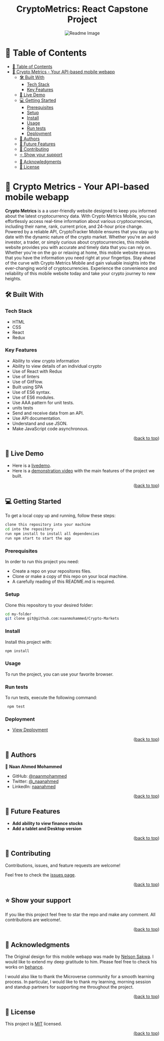<a name="readme-top"></a>


<div align="center">

  <h1><b>CryptoMetrics: React Capstone Project </b></h1>
  <img src="./src/Images/Capstone.png" alt="Readme Image">

</div>

<!-- TABLE OF CONTENTS -->

# 📗 Table of Contents

- [📗 Table of Contents](#-table-of-contents)
- [📖 Crypto Metrics - Your API-based mobile webapp](#--📖Crypto-Metrics---Your-API-based-mobile-webapp)
  - [🛠 Built With ](#-built-with-)
    - [Tech Stack ](#tech-stack-)
    - [Key Features ](#key-features-)
  - [🚀 Live Demo ](#-live-demo-)
  - [💻 Getting Started ](#-getting-started-)
    - [Prerequisites](#prerequisites)
    - [Setup](#setup)
    - [Install](#install)
    - [Usage](#usage)
    - [Run tests](#run-tests)
    - [Deployment](#deployment)
  - [👥 Authors ](#-authors-)
  - [🔭 Future Features ](#-future-features-)
  - [🤝 Contributing ](#-contributing-)
  - [⭐️ Show your support ](#️-show-your-support-)
  - [🙏 Acknowledgments ](#-acknowledgments-)
  - [📝 License ](#-license-)

<!-- PROJECT DESCRIPTION -->

# 📖 Crypto Metrics - Your API-based mobile webapp<a name="about-project"></a>


**Crypto Metrics** is a a user-friendly website designed to keep you informed about the latest cryptocurrency data. With Crypto Metrics Mobile, you can effortlessly access real-time information about various cryptocurrencies, including their name, rank, current price, and 24-hour price change.
Powered by a reliable API, CryptoTracker Mobile ensures that you stay up to date with the dynamic nature of the crypto market. Whether you're an avid investor, a trader, or simply curious about cryptocurrencies, this mobile website provides you with accurate and timely data that you can rely on.
Whether you're on the go or relaxing at home, this mobile website ensures that you have the information you need right at your fingertips.
Stay ahead of the curve with Crypto Metrics Mobile and gain valuable insights into the ever-changing world of cryptocurrencies. Experience the convenience and reliability of this mobile website today and take your crypto journey to new heights.


## 🛠 Built With <a name="built-with"></a>

### Tech Stack <a name="tech-stack"></a>

  <ul>
    <li>HTML</li>
    <li>CSS</li>
    <li>React</li>
    <li>Redux</li>
  </ul>

<!-- Features -->

### Key Features <a name="key-features"></a>

- Ability to view crypto information
- Ability to view details of an individual crypto
- Use of React with Redux
- Use of linters
- Use of GitFlow.
- Built using SPA
- Use of ES6 syntax.
- Use of ES6 modules.
- Use AAA pattern for unit tests.
- units tests
- Send and receive data from an API.
- Use API documentation.
- Understand and use JSON.
- Make JavaScript code asynchronous.

<p align="right">(<a href="#readme-top">back to top</a>)</p>

<!-- LIVE DEMO -->

## 🚀 Live Demo <a name="live-demo"></a>

- Here is a [livedemo](https://crypto-metrics-mobile.onrender.com).
- Here is a [demonstration video](https://www.loom.com/share/cd644859acc0403f9ebdb3dfd11c6405) with the main features of the project we built.

<p align="right">(<a href="#readme-top">back to top</a>)</p>

<!-- GETTING STARTED -->

## 💻 Getting Started <a name="getting-started"></a>

To get a local copy up and running, follow these steps:

 ```bash
 clone this repository into your machine
 cd into the repository
 run npm install to install all dependencies
 run npm start to start the app
```

### Prerequisites

In order to run this project you need:

- Create a repo on your repositores files.
- Clone or make a copy of this repo on your local machine.
- A carefully reading of this README.md is required.

### Setup

Clone this repository to your desired folder:
 
 ```bash
 cd my-folder
 git clone git@github.com:naanmohammed/Crypto-Markets
```

### Install

Install this project with:

 ```bash
 npm install
```

### Usage

To run the project, you can use your favorite browser.


### Run tests

To run tests, execute the following command:

```bash
 npm test
```

### Deployment

- [View Deployment](https://crypto-metrics-mobile.onrender.com)

<p align="right">(<a href="#readme-top">back to top</a>)</p>

<!-- AUTHORS -->

## 👥 Authors <a name="authors"></a>

👤 **Naan Ahmed Mohammed**

- GitHub: [@naanmohammed](https://github.com/naanmohammed)
- Twitter: [@_naanahmed](https://twitter.com/twitterhandle)
- LinkedIn: [naanahmed](https://linkedin.com/in/naanahmed)

<p align="right">(<a href="#readme-top">back to top</a>)</p>

<!-- FUTURE FEATURES -->

## 🔭 Future Features <a name="future-features"></a>


- **Add ability to view finance stocks**
- **Add a tablet and Desktop version**


<p align="right">(<a href="#readme-top">back to top</a>)</p>

<!-- CONTRIBUTING -->

## 🤝 Contributing <a name="contributing"></a>

Contributions, issues, and feature requests are welcome!

Feel free to check the [issues page](../../issues/).

<p align="right">(<a href="#readme-top">back to top</a>)</p>

<!-- SUPPORT -->

## ⭐️ Show your support <a name="support"></a>


If you like this project feel free to star the repo and make any comment. All contributions are welcome!.

<p align="right">(<a href="#readme-top">back to top</a>)</p>

<!-- ACKNOWLEDGEMENTS -->

## 🙏 Acknowledgments <a name="acknowledgements"></a>

The Original design for this mobile webapp was made by [Nelson Sakwa](https://www.behance.net/sakwadesignstudio). I would like to extend my deep gratitude to him. Please feel free to check his works on [behance](https://www.behance.net/sakwadesignstudio).

I would also like to thank the Microverse community for a smooth learning process. In particular, I would like to thank my learning, morning session and standup partners for supporting me throughout the project.

<p align="right">(<a href="#readme-top">back to top</a>)</p>

## 📝 License <a name="license"></a>

This project is [MIT](LICENSE.md) licensed.

<a href="LICENSE.md">

<p align="right">(<a href="#readme-top">back to top</a>)</p>
